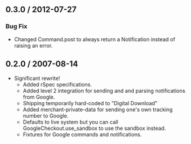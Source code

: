 ## 0.3.0 / 2012-07-27

### Bug Fix
 - Changed Command.post to always return a Notification instead of raising an error.

## 0.2.0 / 2007-08-14

* Significant rewrite!
  * Added rSpec specifications.
  * Added level 2 integration for sending and
    and parsing notifications from Google.
  * Shipping temporarily hard-coded to 
    "Digital Download"
  * Added merchant-private-data for sending
    one's own tracking number to Google.
  * Defaults to live system but you can call
    GoogleCheckout.use_sandbox to use the
    sandbox instead.
  * Fixtures for Google commands and notifications.
